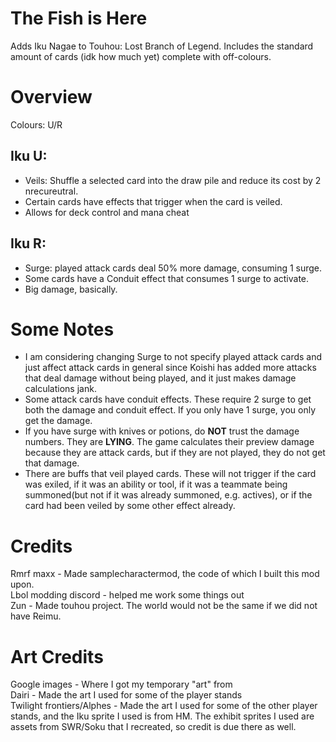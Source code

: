 

# The Fish is Here

Adds Iku Nagae to Touhou: Lost Branch of Legend.
Includes the standard amount of cards (idk how much yet) complete with off-colours.

# Overview

Colours: U/R  

## Iku U:

- Veils: Shuffle a selected card into the draw pile and reduce its cost by 2 nrecureutral.
- Certain cards have effects that trigger when the card is veiled.  
- Allows for deck control and mana cheat
  
## Iku R:

- Surge: played attack cards deal 50% more damage, consuming 1 surge.
- Some cards have a Conduit effect that consumes 1 surge to activate.
- Big damage, basically.
  
# Some Notes

- I am considering changing Surge to not specify played attack cards and just affect attack cards in general since
Koishi has added more attacks that deal damage without being played, and it just makes damage calculations jank.  
- Some attack cards have conduit effects. These require 2 surge to get both the damage and conduit effect.
If you only have 1 surge, you only get the damage.
- If you have surge with knives or potions, do **NOT** trust the damage numbers. They are **LYING**.
The game calculates their preview damage because they are attack cards, but if they are not played, they do not get that damage.
- There are buffs that veil played cards. These will not trigger if the card was exiled, if it was an ability or tool, if it was a teammate
being summoned(but not if it was already summoned, e.g. actives), or if the card had been veiled by some other effect already.

# Credits

Rmrf maxx - Made samplecharactermod, the code of which I built this mod upon.  
Lbol modding discord - helped me work some things out  
Zun - Made touhou project. The world would not be the same if we did not have Reimu.  

# Art Credits

Google images - Where I got my temporary "art" from  
Dairi - Made the art I used for some of the player stands  
Twilight frontiers/Alphes - Made the art I used for some of the other player stands, 
and the Iku sprite I used is from HM. The exhibit sprites I used are assets from SWR/Soku 
that I recreated, so credit is due there as well.
